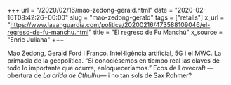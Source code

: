 +++
url = "/2020/02/16/mao-zedong-gerald.html"
date = "2020-02-16T08:42:26+00:00"
slug = "mao-zedong-gerald"
tags = ["retalls"]
x_url = "https://www.lavanguardia.com/politica/20200216/473588109046/el-regreso-de-fu-manchu.html"
title = "El regreso de Fu Manchú"
x_source = "Enric Juliana"
+++

Mao Zedong, Gerald Ford i Franco. Intel·ligència artificial, 5G i el MWC. La primacia de la geopolítica. “Si conociésemos en tiempo real las claves de todo lo importante que ocurre, enloqueceríamos.” Ecos de Lovecraft —obertura de *La crida de Cthulhu*— i no tan sols de Sax Rohmer?
